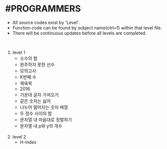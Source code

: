 <h1> #PROGRAMMERS </h1>

<ul> 
 <li> All source codes exist by 'Level'.</li>
 <li> Function code can be found by subject name(ctrl+f) within that level file.</li>
 <li> There will be continuous updates before all levels are completed. </li>
</ul>
<br>

<ol>
 <li> level 1
  <ul>
   <li> 소수의 합 </li>
   <li> 완주하지 못한 선수 </li>
   <li> 모의고사 </li>
   <li> K번째 수 </li>
   <li> 체육복 </li>
   <li> 2016 </li>
   <li> 가운데 글자 가져오기 </li>
   <li> 같은 숫자는 싫어 </li>
   <li> 나누어 떨어지는 숫자 배열 </li>
   <li> 두 정수 사이의 합 </li>
   <li> 문자열 내 마음대로 정렬하기 </li>
   <li> 문자열 내 p와 y의 개수 </li>
  </ul>
 </li>
<br>
 <li> level 2
  <ul>
   <li> H-index</li>
  </ul>
 </li>
</ol>
